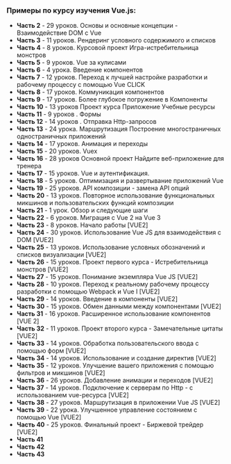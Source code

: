 ### Примеры по курсу изучения Vue.js:

- **Часть 2** - 29 уроков. Основы и основные концепции - Взаимодействие DOM с Vue
- **Часть 3** - 11 уроков. Рендеринг условного содержимого и списков
- **Часть 4** - 8 уроков. Курсовой проект Игра-истребительница монстров
- **Часть 5** - 9 уроков. Vue за кулисами
- **Часть 6** - 4 урока. Введение компонентов
- **Часть 7** - 12 уроков. Переход к лучшей настройке разработки и рабочему процессу с помощью Vue CLICK
- **Часть 8** - 17 уроков. Коммуникация компонентов
- **Часть 9** - 17 уроков. Более глубокое погружение в Компоненты
- **Часть 10** - 13 уроков  Проект курса Приложение Учебные ресурсы
- **Часть 11** - 9 уроков . Формы
- **Часть 12** - 14 уроков . Отправка Http-запросов
- **Часть 13** - 24 урока. Маршрутизация Построение многостраничных одностраничных приложений
- **Часть 14** - 17 уроков. Анимация и переходы
- **Часть 15** - 20 уроков. Vuex
- **Часть 16** - 28 уроков Основной проект Найдите веб-приложение для тренера
- **Часть 17** - 15 уроков. Vue и аутентификация.
- **Часть 18** - 5 уроков. Оптимизация и развертывание приложений Vue
- **Часть 19** - 25 уроков.  API композиции - замена API опций
- **Часть 20** - 13 уроков. Повторное использование функциональных микшинов и пользовательских функций композиции 
- **Часть 21** - 1 урок. Обзор и следующие шаги
- **Часть 22** - 6 уроков.  Миграция с Vue 2 на Vue 3
- **Часть 23** - 8 уроков. Начало работы [VUE2]
- **Часть 24** - 30 уроков. Использование Vue JS для взаимодействия с DOM [VUE2]
- **Часть 25** - 13 уроков. Использование условных обозначений и списков визуализации [VUE2]
- **Часть 26** - 15 уроков. Проект первого курса - Истребительница монстров [VUE2]
- **Часть 27** - 15 уроков. Понимание экземпляра Vue JS [VUE2]
- **Часть 28** - 10 уроков. Переход к реальному рабочему процессу разработки с помощью Webpack и Vue I [VUE2]
- **Часть 29** - 14 уроков. Введение в компоненты [VUE2]
- **Часть 30** - 15 уроков. Обмен данными между компонентами [VUE2]
- **Часть 31** - 16 уроков. Расширенное использование компонентов [VUE 2]
- **Часть 32** - 11 уроков. Проект второго курса - Замечательные цитаты [VUE2]
- **Часть 33** - 14 уроков. Обработка пользовательского ввода с помощью форм [VUE2]
- **Часть 34** - 14 уроков. Использование и создание директив [VUE2]
- **Часть 35** - 12 уроков. Улучшение вашего приложения с помощью фильтров и микшинов [VUE2]
- **Часть 36** - 26 уроков. Добавление анимации и переходов [VUE2]
- **Часть 37** - 14 уроков. Подключение к серверам по Http - с использованием vue-ресурса [VUE2]
- **Часть 38** - 27 уроков. Маршрутизация в приложении Vue JS [VUE2]
- **Часть 39** - 22 урока. Улучшенное управление состоянием с помощью Vue [VUE2]
- **Часть 40** - 25 уроков. Финальный проект - Биржевой трейдер [VUE2]
- **Часть 41**
- **Часть 42**
- **Часть 43**




